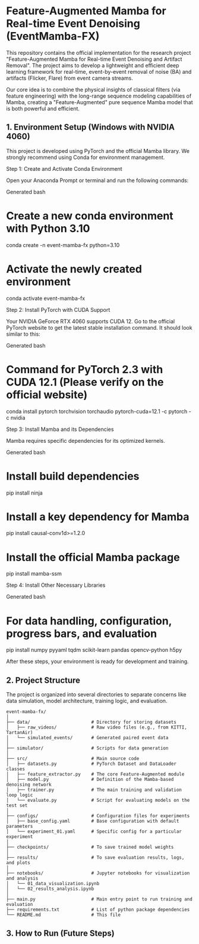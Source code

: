 # Feature-Augmented Mamba for Real-time Event Denoising (EventMamba-FX)

This repository contains the official implementation for the research project "Feature-Augmented Mamba for Real-time Event Denoising and Artifact Removal". The project aims to develop a lightweight and efficient deep learning framework for real-time, event-by-event removal of noise (BA) and artifacts (Flicker, Flare) from event camera streams.

Our core idea is to combine the physical insights of classical filters (via feature engineering) with the long-range sequence modeling capabilities of Mamba, creating a "Feature-Augmented" pure sequence Mamba model that is both powerful and efficient.

## 1. Environment Setup (Windows with NVIDIA 4060)

This project is developed using PyTorch and the official Mamba library. We strongly recommend using Conda for environment management.

Step 1: Create and Activate Conda Environment

Open your Anaconda Prompt or terminal and run the following commands:

Generated bash
# Create a new conda environment with Python 3.10
conda create -n event-mamba-fx python=3.10

# Activate the newly created environment
conda activate event-mamba-fx


Step 2: Install PyTorch with CUDA Support

Your NVIDIA GeForce RTX 4060 supports CUDA 12. Go to the official PyTorch website to get the latest stable installation command. It should look similar to this:

Generated bash
# Command for PyTorch 2.3 with CUDA 12.1 (Please verify on the official website)
conda install pytorch torchvision torchaudio pytorch-cuda=12.1 -c pytorch -c nvidia

Step 3: Install Mamba and its Dependencies

Mamba requires specific dependencies for its optimized kernels.

Generated bash
# Install build dependencies
pip install ninja

# Install a key dependency for Mamba
pip install causal-conv1d>=1.2.0

# Install the official Mamba package
pip install mamba-ssm

Step 4: Install Other Necessary Libraries

Generated bash
# For data handling, configuration, progress bars, and evaluation
pip install numpy pyyaml tqdm scikit-learn pandas opencv-python h5py

After these steps, your environment is ready for development and training.

## 2. Project Structure

The project is organized into several directories to separate concerns like data simulation, model architecture, training logic, and evaluation.

```
event-mamba-fx/
│
├── data/                       # Directory for storing datasets
│   ├── raw_videos/             # Raw video files (e.g., from KITTI, TartanAir)
│   └── simulated_events/       # Generated paired event data
│
├── simulator/                  # Scripts for data generation
│
├── src/                        # Main source code
│   ├── datasets.py             # PyTorch Dataset and DataLoader classes
│   ├── feature_extractor.py    # The core Feature-Augmented module
│   ├── model.py                # Definition of the Mamba-based denoising network
│   ├── trainer.py              # The main training and validation loop logic
│   └── evaluate.py             # Script for evaluating models on the test set
│
├── configs/                    # Configuration files for experiments
│   ├── base_config.yaml        # Base configuration with default parameters
│   └── experiment_01.yaml      # Specific config for a particular experiment
│
├── checkpoints/                # To save trained model weights
│
├── results/                    # To save evaluation results, logs, and plots
│
├── notebooks/                  # Jupyter notebooks for visualization and analysis
│   └── 01_data_visualization.ipynb
│   └── 02_results_analysis.ipynb
│
├── main.py                     # Main entry point to run training and evaluation
├── requirements.txt            # List of python package dependencies
└── README.md                   # This file
```

## 3. How to Run (Future Steps)
